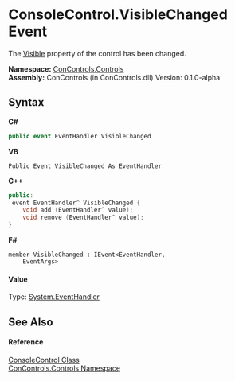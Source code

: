 # ConsoleControl.VisibleChanged Event
 

The <a href="8b7524ea-37cf-dccb-9e2e-603a41a5d478">Visible</a> property of the control has been changed.

**Namespace:**&nbsp;<a href="8161a036-2926-0ace-99d3-20346d250e3b">ConControls.Controls</a><br />**Assembly:**&nbsp;ConControls (in ConControls.dll) Version: 0.1.0-alpha

## Syntax

**C#**<br />
``` C#
public event EventHandler VisibleChanged
```

**VB**<br />
``` VB
Public Event VisibleChanged As EventHandler
```

**C++**<br />
``` C++
public:
 event EventHandler^ VisibleChanged {
	void add (EventHandler^ value);
	void remove (EventHandler^ value);
}
```

**F#**<br />
``` F#
member VisibleChanged : IEvent<EventHandler,
    EventArgs>

```


#### Value
Type: <a href="https://docs.microsoft.com/dotnet/api/system.eventhandler" target="_blank">System.EventHandler</a>

## See Also


#### Reference
<a href="eae0acea-bdd1-dc08-7fda-dcd25c5f2082">ConsoleControl Class</a><br /><a href="8161a036-2926-0ace-99d3-20346d250e3b">ConControls.Controls Namespace</a><br />